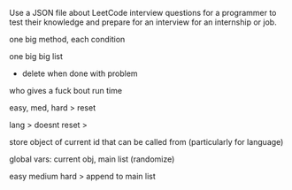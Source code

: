 Use a JSON file about LeetCode interview questions for a programmer to test their knowledge and prepare for an interview for an internship or job.

one big method, each condition

one big big list
- delete when done with problem

who gives a fuck bout run time

easy, med, hard > reset

lang > doesnt reset > 

store object of current id that can be called from (particularly for language)

global vars: current obj, main list (randomize)

easy medium hard > append to main list
